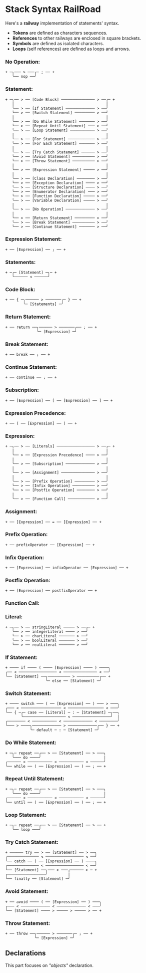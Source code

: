 
# Stack Syntax RailRoad

Here's a **railway** implementation of statements' syntax.

- **Tokens** are defined as characters sequences.
- **References** to other railways are enclosed in square brackets.
- **Symbols** are defined as isolated characters.
- **Loops** (self references) are defined as loops and arrows.

### No Operation:

    + ─╮─── > ───╭─ ; ── +
       ╰── nop ──╯

### Statement:

    + ─╮── > ── [Code Block] ─────────────── > ──╭─ +
       |                                         |
       ╰── > ── [If Statement] ───────────── > ──╯
       ╰── > ── [Switch Statement] ───────── > ──╯
       |                                         |
       ╰── > ── [Do While Statement] ─────── > ──╯
       ╰── > ── [Repeat Until Statement] ─── > ──╯
       ╰── > ── [Loop Statement] ─────────── > ──╯
       |                                         |
       ╰── > ── [For Statement] ──────────── > ──╯
       ╰── > ── [For Each Statement] ─────── > ──╯
       |                                         |
       ╰── > ── [Try Catch Statement] ────── > ──╯
       ╰── > ── [Avoid Statement] ────────── > ──╯
       ╰── > ── [Throw Statement] ────────── > ──╯
       |                                         |
       ╰── > ── [Expression Statement] ───── > ──╯
       |                                         |
       ╰── > ── [Class Declaration] ──────── > ──╯
       ╰── > ── [Exception Declaration] ──── > ──╯
       ╰── > ── [Structure Declaration] ──── > ──╯
       ╰── > ── [Enumerator Declaration] ─── > ──╯
       ╰── > ── [Function Declaration] ───── > ──╯
       ╰── > ── [Variable Declaration] ───── > ──╯
       |                                         |
       ╰── > ── [No Operation] ───────────── > ──╯
       |                                         |
       ╰── > ── [Return Statement] ───────── > ──╯
       ╰── > ── [Break Statement] ────────── > ──╯
       ╰── > ── [Continue Statement] ─────── > ──╯

### Expression Statement:

    + ── [Expression] ── ; ── +

### Statements:

    + ─╭─ [Statement] ─╮─ +
       ╰────── < ──────╯

### Code Block:

    + ── { ─╮────── > ───────╭─ } ── +
            ╰─ [Statements] ─╯

### Return Statement:

    + ── return ──╮────── > ───────╭── ; ── +
                  ╰─ [Expression] ─╯

### Break Statement:

    + ── break ── ; ── +

### Continue Statement:

    + ── continue ── ; ── +

### Subscription:

    + ── [Expression] ── [ ── [Expression] ── ] ── +

### Expression Precedence:

    + ── ( ── [Expression] ── ) ── +

### Expression:

    + ─╮── > ── [Literals] ───────────────── > ──╭─ +
	   |                                         |
       ╰── > ── [Expression Precedence] ──── > ──╯
	   |                                         |
	   ╰── > ── [Subscription] ───────────── > ──╯
	   |                                         |
       ╰── > ── [Assignment] ─────────────── > ──╯
       |                                         |
	   ╰── > ── [Prefix Operation] ───────── > ──╯
       ╰── > ── [Infix Operation] ────────── > ──╯
	   ╰── > ── [Postfix Operation] ──────── > ──╯
	   |                                         |
	   ╰── > ── [Function Call] ──────────── > ──╯

### Assignment:

    + ── [Expression] ── = ── [Expression] ── +

### Prefix Operation:

    + ── prefixOperator ── [Expression] ── +

### Infix Operation:

    + ── [Expression] ── infixOperator ── [Expression] ── +

### Postfix Operation:

    + ── [Expression] ── postfixOperator ── +

### Function Call:



### Literal:

    + ─╮── > ── stringLiteral ───── > ──╭─ +
       ╰── > ── integerLiteral ──── > ──╯
       ╰── > ── charLiteral ─────── > ──╯
       ╰── > ── boolLiteral ─────── > ──╯
       ╰── > ── realLiteral ─────── > ──╯

### If Statement:

    + ──── if ──── ( ──── [Expression] ──── ) ────╮
    ╭── < ───────────────── < ─────────────── < ──╯
    ╰── [Statement] ──╮────────── > ──────────╭── +
                      ╰─ else ── [Statement] ─╯

### Switch Statement:

    + ──── switch ─── ( ── [Expression] ── ) ─── > ───╮
    ╭─── < ────────────────── < ──────────────── < ───╯
    ╰── { ─╭─ case ── [Literal] ─ : ─ [Statement] ─╮──╮
           ╰─────────────────── < ─────────────────╯  |
    ╭──────── < ─────────── < ───────────── < ────────╯
    ╰─── > ────╮───────────── > ─────────────╭── } ── +
               ╰─ default ─ : ─ [Statement] ─╯

### Do While Statement:

    + ─╮─ repeat ──╭── > ── [Statement] ── > ───╮
       ╰─── do ────╯                            |
    ╭────── < ─────────── < ─────────── < ──────╯
    ╰── while ── ( ── [Expression] ── ) ── ; ── +

### Repeat Until Statement:

    + ─╮─ repeat ──╭── > ── [Statement] ── > ───╮
       ╰─── do ────╯                            |
    ╭────── < ─────────── < ─────────── < ──────╯
    ╰── until ── ( ── [Expression] ── ) ── ; ── +

### Loop Statement:

    + ─╮─ repeat ──╭── > ── [Statement] ── > ── +
       ╰── loop ───╯

### Try Catch Statement:

    + ────── try ── > ── [Statement] ── > ──╮
    ╭────────────── < ───────────────── < ──╯
    ╰── catch ── ( ── [Expression] ── ) ────╮
    ╭────────────── < ───────────────── < ──╯
    ╰── [Statement] ──╮─── > ───╭────── > ─ +
    ╭─────────────────╯         |
    ╰── finally ── [Statement] ─╯

### Avoid Statement:

    + ── avoid ──── ( ── [Expression] ── ) ───╮
    ╭─── < ───────────── < ───────────── < ───╯
    ╰── [Statement] ──── > ───── > ───── > ── +

### Throw Statement:

    + ── throw ──╮────── > ───────╭─ ; ── +
                 ╰─ [Expression] ─╯

## Declarations

This part focuses on *"objects"* declaration.







